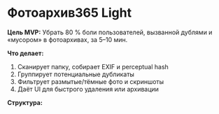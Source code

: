 # Фотоархив365 Light

**Цель MVP:**
Убрать 80 % боли пользователей, вызванной дублями и «мусором» в фотоархивах, за 5–10 мин.

**Что делает:**
1. Сканирует папку, собирает EXIF и perceptual hash  
2. Группирует потенциальные дубликаты  
3. Фильтрует размытые/тёмные фото и скриншоты  
4. Даёт UI для быстрого удаления или архивации

**Структура:** 